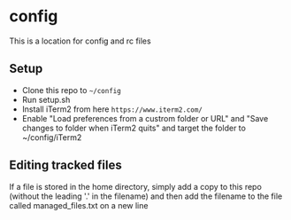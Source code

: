 # config
This is a location for config and rc files

## Setup
- Clone this repo to `~/config`
- Run setup.sh
- Install iTerm2 from here `https://www.iterm2.com/`
- Enable "Load preferences from a custrom folder or URL" and "Save changes to folder when iTerm2 quits" and target the folder to ~/config/iTerm2 

## Editing tracked files
If a file is stored in the home directory, simply add a copy to this repo (without the leading '.' in the filename) and then add the filename to the file called managed_files.txt on a new line

